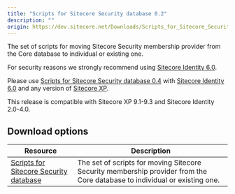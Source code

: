 ```yaml
---
title: "Scripts for Sitecore Security database 0.2"
description: ""
origin: https://dev.sitecore.net/Downloads/Scripts_for_Sitecore_Security_database/0x/Scripts_for_Sitecore_Security_database_02.aspx
---
```


The set of scripts for moving Sitecore Security membership provider from the Core database to individual or existing one.

  <Alert variant='warning' mb={4}>
    <AlertIcon />
    

For security reasons we strongly recommend using [Sitecore Identity 6.0](/downloads/Sitecore_Identity).

Please use [Scripts for Sitecore Security database 0.4](/downloads/Scripts_for_Sitecore_Security_database) with [Sitecore Identity 6.0](/downloads/Sitecore_Identity) and any version of [Sitecore XP](/downloads/Sitecore_Experience_Platform).


  </Alert>
  
  <Alert variant='warning' mb={4}>
    <AlertIcon />
    This release is compatible with Sitecore XP 9.1-9.3 and Sitecore Identity 2.0-4.0.
  </Alert>
  

## Download options

 | Resource | Description |
 | --- | --- |
 | [Scripts for Sitecore Security database](https://scdp.blob.core.windows.net/downloads/Sitecore%20Experience%20Platform/91/Sitecore%20Experience%20Platform%2091%20Initial%20Release/Secure/Divide%20Core%20db%20into%20core+security%20v0.2.zip) | The set of scripts for moving Sitecore Security membership provider from the Core database to individual or existing one. |